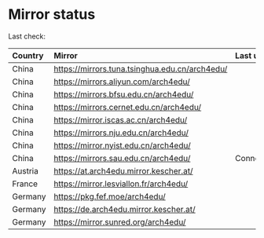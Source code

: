 <script src="./time.js"></script>
# Mirror status
Last check: <script type="text/javascript">localize(1742847806.8045619);</script>

|Country|Mirror|Last update|
|:------|:-----|:----------|
|China|https://mirrors.tuna.tsinghua.edu.cn/arch4edu/|<script type="text/javascript">localize(1742841830);</script>|
|China|https://mirrors.aliyun.com/arch4edu/|<script type="text/javascript">localize(1742798617);</script>|
|China|https://mirrors.bfsu.edu.cn/arch4edu/|<script type="text/javascript">localize(1742798617);</script>|
|China|https://mirrors.cernet.edu.cn/arch4edu/|<script type="text/javascript">localize(1742841830);</script>|
|China|https://mirror.iscas.ac.cn/arch4edu/|<script type="text/javascript">localize(1742798617);</script>|
|China|https://mirrors.nju.edu.cn/arch4edu/|<script type="text/javascript">localize(1742711977);</script>|
|China|https://mirror.nyist.edu.cn/arch4edu/|<script type="text/javascript">localize(1742798617);</script>|
|China|https://mirrors.sau.edu.cn/arch4edu/|ConnectionError|
|Austria|https://at.arch4edu.mirror.kescher.at/|<script type="text/javascript">localize(1742798617);</script>|
|France|https://mirror.lesviallon.fr/arch4edu/|<script type="text/javascript">localize(1742841830);</script>|
|Germany|https://pkg.fef.moe/arch4edu/|<script type="text/javascript">localize(1742798617);</script>|
|Germany|https://de.arch4edu.mirror.kescher.at/|<script type="text/javascript">localize(1742798617);</script>|
|Germany|https://mirror.sunred.org/arch4edu/|<script type="text/javascript">localize(1742798617);</script>|

<script src="./tablefilter/tablefilter.js"></script>
<script src="./table.js"></script>
